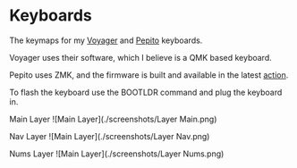 # Keyboards

The keymaps for my [Voyager](https://www.zsa.io/voyager) and [Pepito](https://clicketysplit.ca/blogs/news/in-loving-memory-of-annie-and-pepito) keyboards.

Voyager uses their software, which I believe is a QMK based keyboard.

Pepito uses ZMK, and the firmware is built and available in the latest [action](https://github.com/djensenius/keyboards/actions).

To flash the keyboard use the BOOTLDR command and plug the keyboard in.

Main Layer
![Main Layer](./screenshots/Layer Main.png)

Nav Layer
![Main Layer](./screenshots/Layer Nav.png)

Nums Layer
![Main Layer](./screenshots/Layer Nums.png)
